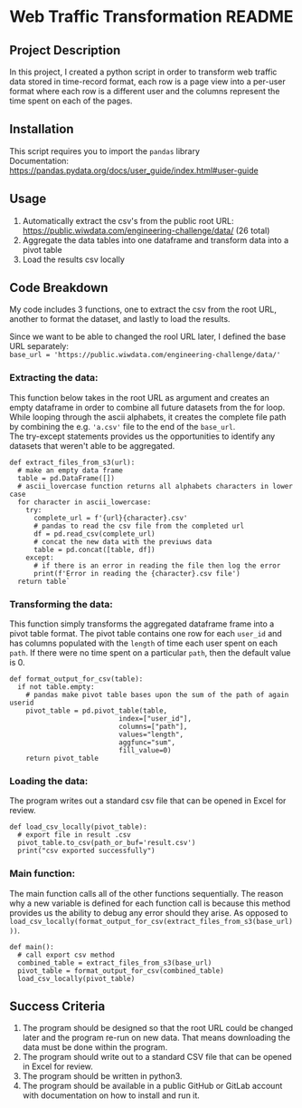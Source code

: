 # Web Traffic Transformation README
## Project Description
In this project, I created a python script in order to transform web traffic data stored in time-record format, each row is a page view into a per-user format where each row is a different user and the
columns represent the time spent on each of the pages. 

## Installation

This script requires you to import the `pandas` library  
Documentation: https://pandas.pydata.org/docs/user_guide/index.html#user-guide

## Usage

1. Automatically extract the csv's from the public root URL: https://public.wiwdata.com/engineering-challenge/data/ (26 total)
2. Aggregate the data tables into one dataframe and transform data into a pivot table
3. Load the results csv locally

## Code Breakdown

My code includes 3 functions, one to extract the csv from the root URL, another to format the dataset, and lastly to load the results.

Since we want to be able to changed the rool URL later, I defined the base URL separately:  
`base_url = 'https://public.wiwdata.com/engineering-challenge/data/'`  

### Extracting the data:

This function below takes in the root URL as argument and creates an empty dataframe in order to combine all future datasets from the for loop.
While looping through the ascii alphabets, it creates the complete file path by combining the e.g. `'a.csv'` file to the end of the `base_url`.  
The try-except statements provides us the opportunities to identify any datasets that weren't able to be aggregated. 


```
def extract_files_from_s3(url):
  # make an empty data frame
  table = pd.DataFrame([])
  # ascii_lovercase function returns all alphabets characters in lower case
  for character in ascii_lowercase:
    try:
      complete_url = f'{url}{character}.csv'
      # pandas to read the csv file from the completed url
      df = pd.read_csv(complete_url)
      # concat the new data with the previuws data
      table = pd.concat([table, df])
    except:
      # if there is an error in reading the file then log the error
      print(f'Error in reading the {character}.csv file')
  return table`  
 ```

### Transforming the data:
This function simply transforms the aggregated dataframe frame into a pivot table format. The pivot table contains one row for each `user_id` and has columns populated with the `length` of time each user spent on each `path`. If there were no time spent on a particular `path`, then the default value is 0. 

```
def format_output_for_csv(table):
  if not table.empty:
    # pandas make pivot table bases upon the sum of the path of again userid
    pivot_table = pd.pivot_table(table, 
                           index=["user_id"], 
                           columns=["path"], 
                           values="length", 
                           aggfunc="sum", 
                           fill_value=0)
    return pivot_table
 ```
 
 ### Loading the data:

The program writes out a standard csv file that can be opened in Excel for review.
 
```
def load_csv_locally(pivot_table):
  # export file in result .csv
  pivot_table.to_csv(path_or_buf='result.csv')
  print("csv exported successfully")

```

### Main function:

The main function calls all of the other functions sequentially. The reason why a new variable is defined for each function call is because this method provides us the ability to debug any error should they arise. As opposed to `load_csv_locally(format_output_for_csv(extract_files_from_s3(base_url)))`.


```
def main():
  # call export csv method
  combined_table = extract_files_from_s3(base_url)
  pivot_table = format_output_for_csv(combined_table)
  load_csv_locally(pivot_table)
```


## Success Criteria
1. The program should be designed so that the root URL could be changed later and the
program re-run on new data. That means downloading the data must be done within the
program.
2. The program should write out to a standard CSV file that can be opened in Excel for
review.
3. The program should be written in python3.
4. The program should be available in a public GitHub or GitLab account with
documentation on how to install and run it.



